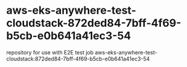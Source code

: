 # aws-eks-anywhere-test-cloudstack-872ded84-7bff-4f69-b5cb-e0b641a41ec3-54
repository for use with E2E test job aws-eks-anywhere-test-cloudstack:872ded84-7bff-4f69-b5cb-e0b641a41ec3-54
